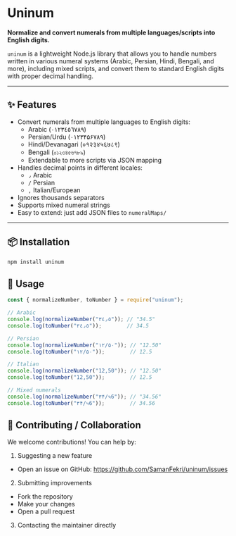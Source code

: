 # Uninum

**Normalize and convert numerals from multiple languages/scripts into English digits.**  

`uninum` is a lightweight Node.js library that allows you to handle numbers written in various numeral systems (Arabic, Persian, Hindi, Bengali, and more), including mixed scripts, and convert them to standard English digits with proper decimal handling.

---

## ✨ Features

- Convert numerals from multiple languages to English digits:
  - Arabic (٠١٢٣٤٥٦٧٨٩)
  - Persian/Urdu (۰۱۲۳۴۵۶۷۸۹)
  - Hindi/Devanagari (०१२३४५६७८९)
  - Bengali (০১২৩৪৫৬৭৮৯)
  - Extendable to more scripts via JSON mapping
- Handles decimal points in different locales:
  - `٫` Arabic
  - `/` Persian
  - `,` Italian/European
- Ignores thousands separators
- Supports mixed numeral strings
- Easy to extend: just add JSON files to `numeralMaps/`

---

## 📦 Installation

```bash
npm install uninum
```

## 🚀 Usage

```javascript
const { normalizeNumber, toNumber } = require("uninum");

// Arabic
console.log(normalizeNumber("٣٤٫٥")); // "34.5"
console.log(toNumber("٣٤٫٥"));        // 34.5

// Persian
console.log(normalizeNumber("۱۲/۵۰")); // "12.50"
console.log(toNumber("۱۲/۵۰"));        // 12.5

// Italian
console.log(normalizeNumber("12,50")); // "12.50"
console.log(toNumber("12,50"));        // 12.5

// Mixed numerals
console.log(normalizeNumber("٣۴/५6")); // "34.56"
console.log(toNumber("٣۴/५6"));        // 34.56
```

## 🤝 Contributing / Collaboration

We welcome contributions! You can help by:

1. Suggesting a new feature
  - Open an issue on GitHub: https://github.com/SamanFekri/uninum/issues

2. Submitting improvements
  - Fork the repository
  - Make your changes
  - Open a pull request

3. Contacting the maintainer directly


